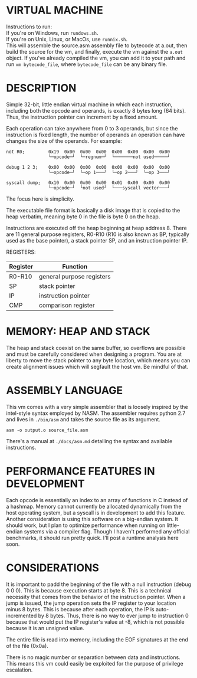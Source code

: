 VIRTUAL MACHINE
===============

Instructions to run:  
If you're on Windows, run `rundows.sh`.  
If you're on Unix, Linux, or MacOs, use `runnix.sh`.  
This will assemble the source.asm assembly file to bytecode at a.out, then build the source for the vm, and finally, execute the vm against the `a.out` object.
If you've already compiled the vm, you can add it to your path and run `vm bytecode_file`, where `bytecode_file` can be any binary file.

DESCRIPTION
===========

Simple 32-bit, little endian virtual machine in which each instruction,
including both the opcode and operands, is exactly 8 bytes long (64 bits).
Thus, the instruction pointer can increment by a fixed amount.  

Each operation can take anywhere from 0 to 3 operands, but since the instruction is fixed length, the number of operands an operation can have changes the size of the operands.
For example:

    not R0;         0x19  0x00  0x00  0x00  0x00  0x00  0x00  0x00
                    └─opcode─┘  └─regnum─┘  └───────not used─────┘

    debug 1 2 3;    0x00  0x00  0x00  0x00  0x00  0x00  0x00  0x00
                    └─opcode─┘  └─op 1───┘  └─op 2───┘  └─op 3───┘

    syscall dump;   0x10  0x00  0x00  0x00  0x01  0x00  0x00  0x00
                    └─opcode─┘  └not used┘  └───syscall vector───┘
    
The focus here is simplicity.

The executable file format is basically a disk image that is copied to the heap
verbatim, meaning byte 0 in the file is byte 0 on the heap.

Instructions are executed off the heap beginning at heap address 8.
There are 11 general purpose registers, R0-R10 (R10 is also known as BP,
typically used as the base pointer), a stack pointer SP, and an instruction
pointer IP.  

REGISTERS:


| Register   | Function                   |
| -----------| -------------------------- |
| R0-R10     | general purpose registers  |
| SP         | stack pointer              |
| IP         | instruction pointer        |
| CMP        | comparison register        |


MEMORY: HEAP AND STACK
======================

The heap and stack coexist on the same buffer, so overflows are possible and
must be carefully considered when designing a program. You are at liberty to
move the stack pointer to any byte location, which means you can create
alignment issues which will segfault the host vm. Be mindful of that.

ASSEMBLY LANGUAGE
=================

This vm comes with a very simple assembler that is loosely inspired by the
intel-style syntax employed by NASM. The assembler requires python 2.7 and
lives in `./bin/asm` and takes the source file as its argument.

    asm -o output.o source_file.asm

There's a manual at `./docs/asm.md` detailing the syntax and available
instructions.  

PERFORMANCE FEATURES IN DEVELOPMENT
===================================

Each opcode is essentially an index to an array of functions in C instead of a
hashmap. Memory cannot currently be allocated dynamically from the host
operating system, but a syscall is in development to add this feature. Another
consideration is using this software on a big-endian system. It should work,
but I plan to optimize performance when running on little-endian systems via a
compiler flag. Though I haven't performed any official benchmarks, it should
run pretty quick. I'll post a runtime analysis here soon.

CONSIDERATIONS
==============

It is important to padd the beginning of the file with a null instruction
(debug 0 0 0). This is because execution starts at byte 8. This is a technical
necessity that comes from the behavior of the instruction pointer. When a jump
is issued, the jump operation sets the IP register to your location minus 8
bytes. This is because after each operation, the IP is auto-incremented by 8
bytes. Thus, there is no way to ever jump to instruction 0 because that would
put the IP register's value at -8, which is not possible because it is an
unsigned value.

The entire file is read into memory, including the EOF signatures at the end of
the file (0x0a).  
  
There is no magic number or separation between data and instructions. This
means this vm could easily be exploited for the purpose of privilege
escalation.  

